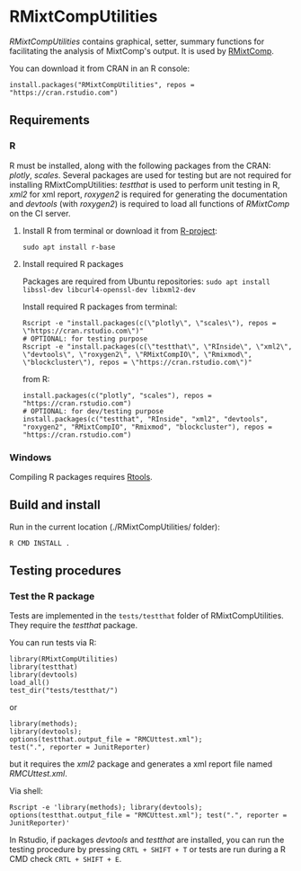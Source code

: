 # RMixtCompUtilities

*RMixtCompUtilities* contains graphical, setter, summary functions for facilitating the analysis of MixtComp's output. It is used by [RMixtComp](../RMixtComp). 

You can download it from CRAN in an R console:

```
install.packages("RMixtCompUtilities", repos = "https://cran.rstudio.com")
```

## Requirements

### R

R must be installed, along with the following packages from the CRAN: *plotly*, *scales*. Several packages are used for testing but are not required for installing RMixtCompUtilities: *testthat* is used to perform unit testing in R, *xml2* for xml report, *roxygen2* is required for generating the documentation and *devtools* (with *roxygen2*) is required to load all functions of $RMixtComp$ on the CI server.

1. Install R from terminal or download it from [R-project](https://www.r-project.org/):
    ```
    sudo apt install r-base
    ```

2. Install required R packages

    Packages are required from Ubuntu repositories: 
    ```sudo apt install libssl-dev libcurl4-openssl-dev libxml2-dev```
    
    Install required R packages from terminal:
    ```
    Rscript -e "install.packages(c(\"plotly\", \"scales\"), repos = \"https://cran.rstudio.com\")"
    # OPTIONAL: for testing purpose
    Rscript -e "install.packages(c(\"testthat\", \"RInside\", \"xml2\", \"devtools\", \"roxygen2\", \"RMixtCompIO\", \"Rmixmod\", \"blockcluster\"), repos = \"https://cran.rstudio.com\")"
    ```
    from R:
    ```
    install.packages(c("plotly", "scales"), repos = "https://cran.rstudio.com")
    # OPTIONAL: for dev/testing purpose
    install.packages(c("testthat", "RInside", "xml2", "devtools", "roxygen2", "RMixtCompIO", "Rmixmod", "blockcluster"), repos = "https://cran.rstudio.com")
    ```

### Windows

Compiling R packages requires [Rtools](https://cran.r-project.org/bin/windows/Rtools/).


## Build and install

Run in the current location (./RMixtCompUtilities/ folder):

```
R CMD INSTALL .
```

## Testing procedures

### Test the R package

Tests are implemented in the `tests/testthat` folder of RMixtCompUtilities. They require the *testthat* package.

You can run tests via R:

```
library(RMixtCompUtilities)
library(testthat)
library(devtools)
load_all()
test_dir("tests/testthat/")
```
or 
```
library(methods); 
library(devtools); 
options(testthat.output_file = "RMCUttest.xml"); 
test(".", reporter = JunitReporter)
```
but it requires the *xml2* package and generates a xml report file named *RMCUttest.xml*.

Via shell:
```
Rscript -e 'library(methods); library(devtools); options(testthat.output_file = "RMCUttest.xml"); test(".", reporter = JunitReporter)'
```

In Rstudio, if packages *devtools* and *testthat* are installed, you can run the testing procedure by pressing `CRTL + SHIFT + T` or tests are run during a R CMD check `CRTL + SHIFT + E`.

